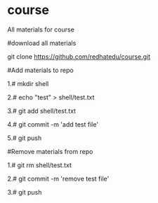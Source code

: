 # course
All materials for course

#download all materials

git clone https://github.com/redhatedu/course.git



#Add materials to repo

1.# mkdir shell

2.# echo "test" > shell/test.txt

3.# git add shell/test.txt

4.# git commit -m 'add test file'

5.# git push



#Remove materials from repo

1.# git rm shell/test.txt

2.# git commit -m 'remove test file'

3.# git push
